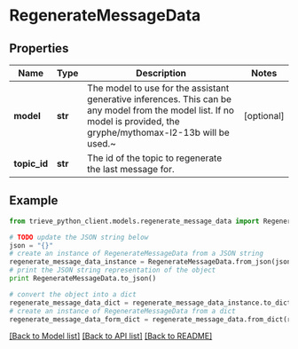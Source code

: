 # RegenerateMessageData


## Properties

Name | Type | Description | Notes
------------ | ------------- | ------------- | -------------
**model** | **str** | The model to use for the assistant generative inferences. This can be any model from the model list. If no model is provided, the gryphe/mythomax-l2-13b will be used.~ | [optional] 
**topic_id** | **str** | The id of the topic to regenerate the last message for. | 

## Example

```python
from trieve_python_client.models.regenerate_message_data import RegenerateMessageData

# TODO update the JSON string below
json = "{}"
# create an instance of RegenerateMessageData from a JSON string
regenerate_message_data_instance = RegenerateMessageData.from_json(json)
# print the JSON string representation of the object
print RegenerateMessageData.to_json()

# convert the object into a dict
regenerate_message_data_dict = regenerate_message_data_instance.to_dict()
# create an instance of RegenerateMessageData from a dict
regenerate_message_data_form_dict = regenerate_message_data.from_dict(regenerate_message_data_dict)
```
[[Back to Model list]](../README.md#documentation-for-models) [[Back to API list]](../README.md#documentation-for-api-endpoints) [[Back to README]](../README.md)


